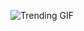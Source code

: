 
<!-- GIF_SECTION -->
![Trending GIF](https://media3.giphy.com/media/v1.Y2lkPThiYjIxNzcybXA4b2x3aHJzeGM2N3liZ2s5NWJicXh5anJlajVwMnZybHoxMW0xcCZlcD12MV9naWZzX3NlYXJjaCZjdD1n/3oEjHGr1Fhz0kyv8Ig/giphy.gif)
<!-- END_GIF_SECTION -->
